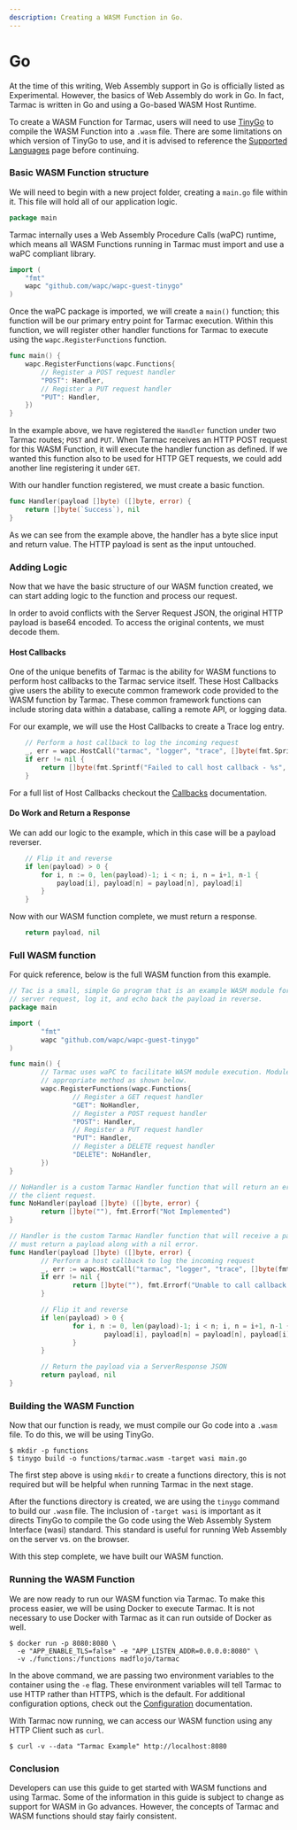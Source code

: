 ```yaml
---
description: Creating a WASM Function in Go.
---
```


# Go

At the time of this writing, Web Assembly support in Go is officially listed as Experimental. However, the basics of Web Assembly do work in Go. In fact, Tarmac is written in Go and using a Go-based WASM Host Runtime.

To create a WASM Function for Tarmac, users will need to use [TinyGo](https://tinygo.org/) to compile the WASM Function into a `.wasm` file. There are some limitations on which version of TinyGo to use, and it is advised to reference the [Supported Languages](supported-languages.md) page before continuing.

### Basic WASM Function structure

We will need to begin with a new project folder, creating a `main.go` file within it. This file will hold all of our application logic.

```go
package main
```

Tarmac internally uses a Web Assembly Procedure Calls \(waPC\) runtime, which means all WASM Functions running in Tarmac must import and use a waPC compliant library.

```go
import (
	"fmt"
	wapc "github.com/wapc/wapc-guest-tinygo"
)
```

Once the waPC package is imported, we will create a `main()` function; this function will be our primary entry point for Tarmac execution. Within this function, we will register other handler functions for Tarmac to execute using the `wapc.RegisterFunctions` function.

```go
func main() {
	wapc.RegisterFunctions(wapc.Functions{
		// Register a POST request handler
		"POST": Handler,
		// Register a PUT request handler
		"PUT": Handler,
	})
}
```

In the example above, we have registered the `Handler` function under two Tarmac routes; `POST` and `PUT`. When Tarmac receives an HTTP POST request for this WASM Function, it will execute the handler function as defined. If we wanted this function also to be used for HTTP GET requests, we could add another line registering it under `GET`.

With our handler function registered, we must create a basic function.

```go
func Handler(payload []byte) ([]byte, error) {
	return []byte(`Success`), nil
}

```

As we can see from the example above, the handler has a byte slice input and return value. The HTTP payload is sent as the input untouched.

### Adding Logic

Now that we have the basic structure of our WASM function created, we can start adding logic to the function and process our request.

In order to avoid conflicts with the Server Request JSON, the original HTTP payload is base64 encoded. To access the original contents, we must decode them.

#### Host Callbacks

One of the unique benefits of Tarmac is the ability for WASM functions to perform host callbacks to the Tarmac service itself. These Host Callbacks give users the ability to execute common framework code provided to the WASM function by Tarmac. These common framework functions can include storing data within a database, calling a remote API, or logging data. 

For our example, we will use the Host Callbacks to create a Trace log entry.

```go
	// Perform a host callback to log the incoming request
	_, err = wapc.HostCall("tarmac", "logger", "trace", []byte(fmt.Sprintf("Reversing Payload: %s", s)))
	if err != nil {
		return []byte(fmt.Sprintf("Failed to call host callback - %s", err)), nil
	}
```

For a full list of Host Callbacks checkout the [Callbacks](../callback-functions/callbacks.md) documentation.

#### Do Work and Return a Response

We can add our logic to the example, which in this case will be a payload reverser.

```go
	// Flip it and reverse
	if len(payload) > 0 {
		for i, n := 0, len(payload)-1; i < n; i, n = i+1, n-1 {
			payload[i], payload[n] = payload[n], payload[i]
		}
	}
```

Now with our WASM function complete, we must return a response.

```go
	return payload, nil
```

### Full WASM function

For quick reference, below is the full WASM function from this example.

```go
// Tac is a small, simple Go program that is an example WASM module for Tarmac. This program will accept a Tarmac
// server request, log it, and echo back the payload in reverse.
package main

import (
        "fmt"
        wapc "github.com/wapc/wapc-guest-tinygo"
)

func main() {
        // Tarmac uses waPC to facilitate WASM module execution. Modules must register their custom handlers under the
        // appropriate method as shown below.
        wapc.RegisterFunctions(wapc.Functions{
                // Register a GET request handler
                "GET": NoHandler,
                // Register a POST request handler
                "POST": Handler,
                // Register a PUT request handler
                "PUT": Handler,
                // Register a DELETE request handler
                "DELETE": NoHandler,
        })
}

// NoHandler is a custom Tarmac Handler function that will return an error that denies
// the client request.
func NoHandler(payload []byte) ([]byte, error) {
        return []byte(""), fmt.Errorf("Not Implemented")
}

// Handler is the custom Tarmac Handler function that will receive a payload and
// must return a payload along with a nil error.
func Handler(payload []byte) ([]byte, error) {
        // Perform a host callback to log the incoming request
        _, err := wapc.HostCall("tarmac", "logger", "trace", []byte(fmt.Sprintf("Reversing Payload: %s", payload)))
        if err != nil {
                return []byte(""), fmt.Errorf("Unable to call callback - %s", err)
        }

        // Flip it and reverse
        if len(payload) > 0 {
                for i, n := 0, len(payload)-1; i < n; i, n = i+1, n-1 {
                        payload[i], payload[n] = payload[n], payload[i]
                }
        }

        // Return the payload via a ServerResponse JSON
        return payload, nil
}
```

### Building the WASM Function

Now that our function is ready, we must compile our Go code into a `.wasm` file. To do this, we will be using TinyGo.

```text
$ mkdir -p functions
$ tinygo build -o functions/tarmac.wasm -target wasi main.go
```

The first step above is using `mkdir` to create a functions directory, this is not required but will be helpful when running Tarmac in the next stage.

After the functions directory is created, we are using the `tinygo` command to build our `.wasm` file. The inclusion of `-target wasi` is important as it directs TinyGo to compile the Go code using the Web Assembly System Interface \(wasi\) standard. This standard is useful for running Web Assembly on the server vs. on the browser.

With this step complete, we have built our WASM function.

### Running the WASM Function

We are now ready to run our WASM function via Tarmac. To make this process easier, we will be using Docker to execute Tarmac. It is not necessary to use Docker with Tarmac as it can run outside of Docker as well.

```text
$ docker run -p 8080:8080 \
  -e "APP_ENABLE_TLS=false" -e "APP_LISTEN_ADDR=0.0.0.0:8080" \
  -v ./functions:/functions madflojo/tarmac
```

In the above command, we are passing two environment variables to the container using the `-e` flag. These environment variables will tell Tarmac to use HTTP rather than HTTPS, which is the default. For additional configuration options, check out the [Configuration](../running-tarmac/configuration.md) documentation.

With Tarmac now running, we can access our WASM function using any HTTP Client such as `curl`.

```text
$ curl -v --data "Tarmac Example" http://localhost:8080
```

### Conclusion

Developers can use this guide to get started with WASM functions and using Tarmac. Some of the information in this guide is subject to change as support for WASM in Go advances. However, the concepts of Tarmac and WASM functions should stay fairly consistent.

